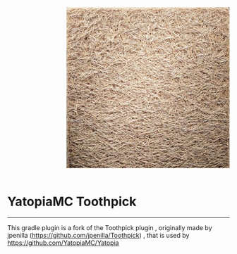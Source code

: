<div align=right>
    <!-- ./logo/Logo_Kaktusniki.png -->
    <img src="./logo/Toothpick.png" width="370">
    <br /><br />
</div>

# YatopiaMC Toothpick
-----------------------
This gradle plugin is a fork of the Toothpick plugin , originally made by jpenilla (https://github.com/jpenilla/Toothpick) , that is used by https://github.com/YatopiaMC/Yatopia 

